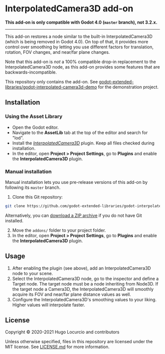 # InterpolatedCamera3D add-on

**This add-on is only compatible with Godot 4.0 (`master` branch), not 3.2.x.**

___

This add-on restores a node similar to the built-in InterpolatedCamera3D
(which is being removed in Godot 4.0). On top of that, it provides more control
over smoothing by letting you use different factors for translation, rotation,
FOV changes, and near/far plane changes.

Note that this add-on is *not* a 100% compatible drop-in replacement to the
InterpolatedCamera3D node, as this add-on provides some features that are
backwards-incompatible.

This repository only contains the add-on. See
[godot-extended-libraries/godot-interpolated-camera3d-demo](https://github.com/godot-extended-libraries/godot-interpolated-camera3d-demo)
for the demonstration project.

## Installation

### Using the Asset Library

- Open the Godot editor.
- Navigate to the **AssetLib** tab at the top of the editor and search for
  "lod".
- Install the
  [*InterpolatedCamera3D*](https://godotengine.org/asset-library/asset/739)
  plugin. Keep all files checked during installation.
- In the editor, open **Project > Project Settings**, go to **Plugins**
  and enable the **InterpolatedCamera3D** plugin.

### Manual installation

Manual installation lets you use pre-release versions of this add-on by following its
`master` branch.

1. Clone this Git repository:

```bash
git clone https://github.com/godot-extended-libraries/godot-interpolated-camera3d.git
```

Alternatively, you can
[download a ZIP archive](https://github.com/godot-extended-libraries/godot-interpolated-camera3d/archive/master.zip)
if you do not have Git installed.

2. Move the `addons/` folder to your project folder.
3. In the editor, open **Project > Project Settings**, go to **Plugins**
   and enable the **InterpolatedCamera3D** plugin.

## Usage

1. After enabling the plugin (see above), add an InterpolatedCamera3D node
   to your scene.
2. Select the InterpolatedCamera3D node, go to the inspector and define a Target node.
   The target node must be a node inheriting from Node3D. If the target node a Camera3D,
   the InterpolatedCamera3D will smoothly acquire its FOV and near/far plane distance values
   as well.
3. Configure the InterpolatedCamera3D's smoothing values to your liking.
   Higher values will interpolate faster.

## License

Copyright © 2020-2021 Hugo Locurcio and contributors

Unless otherwise specified, files in this repository are licensed under the
MIT license. See [LICENSE.md](LICENSE.md) for more information.
